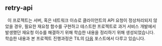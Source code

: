 ## retry-api

&nbsp;&nbsp;이 프로젝트는 서버, 혹은 네트워크 이슈로 클라이언트의 API 요청이 정상처리되지 않았을 경우, 필요한 재요청 함수를 구현하고 테스트한 프로젝트로 과거 서비스 개발에서 발생했던 재요청 이슈를 해결하기 위해 학습한 내용을 정리하기 위해 생성되었습니다. 학습한 내용과 본 프로젝트 진행과정은 TIL의 [다음](https://github.com/PakaOxO/TIL/blob/main/ReactJS/troubleshooting/API%20%EC%9E%AC%EC%9A%94%EC%B2%AD.md) 포스트에서 다루고 있습니다.

<br>

